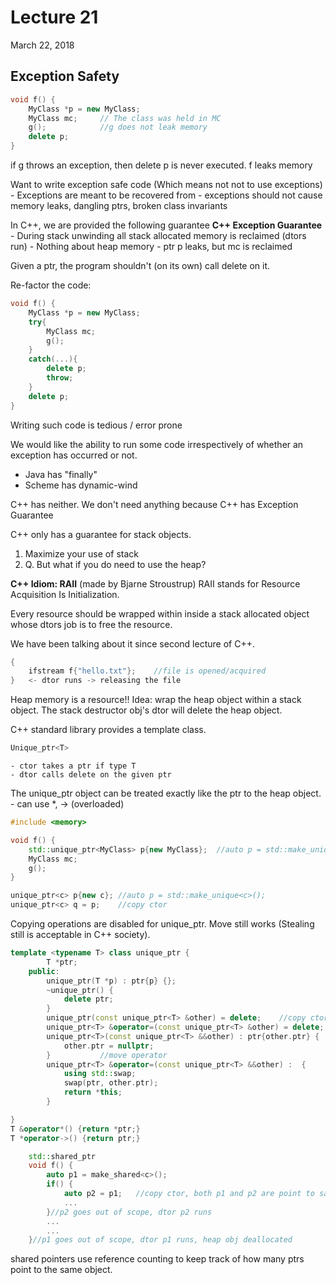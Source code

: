 # Lecture 21

March 22, 2018

## Exception Safety

```cpp
void f() {
	MyClass *p = new MyClass;
	MyClass mc;		// The class was held in MC
	g();			//g does not leak memory
	delete p;
}
```

if g throws an exception, then delete p is never executed. f leaks memory

Want to write exception safe code (Which means not not to use exceptions)
	- Exceptions are meant to be recovered from
	- exceptions should not cause memory leaks, dangling ptrs, broken class invariants

In C++, we are provided the following guarantee
**C++ Exception Guarantee**
	- During stack unwinding all stack allocated memory is reclaimed (dtors run)
	- Nothing about heap memory
		- ptr p leaks, but mc is reclaimed

Given a ptr, the program shouldn't (on its own) call delete on it.

Re-factor the code:
```cpp
void f() {
	MyClass *p = new MyClass;
	try{
		MyClass mc;
		g();
	}
	catch(...){
		delete p;
		throw;
	}
	delete p;
}
```

Writing such code is tedious / error prone

We would like the ability to run some code irrespectively of whether an exception has occurred or not.

* Java has "finally"
* Scheme has dynamic-wind

C++ has neither. We don't need anything because C++ has Exception Guarantee

C++ only has a guarantee for stack objects.
1. Maximize your use of stack
2. Q. But what if you do need to use the heap?

**C++ Idiom: RAII** (made by Bjarne Stroustrup)
RAII stands for Resource Acquisition Is Initialization.

Every resource should be wrapped within inside a stack allocated object whose dtors job is to free the resource.

We have been talking about it since second lecture of C++. 

```cpp
{
	ifstream f{"hello.txt"};	//file is opened/acquired
}	<- dtor runs -> releasing the file
```

Heap memory is a resource!!
Idea: wrap the heap object within a stack object.
The stack destructor obj's dtor will delete the heap object.

C++ standard library provides a template class.
```cpp
Unique_ptr<T>
```
	- ctor takes a ptr if type T
	- dtor calls delete on the given ptr

The unique_ptr object can be treated exactly like the ptr to the heap object. 
	- can use \*, -> (overloaded)

```cpp
#include <memory>

void f() {
	std::unique_ptr<MyClass> p{new MyClass};  //auto p = std::make_unique<MyClass>(<args to my class ctor(if any)>); (Recommended) 
	MyClass mc;
	g();
}
```

```cpp
unique_ptr<c> p{new c}; //auto p = std::make_unique<c>();
unique_ptr<c> q = p;	//copy ctor
```

Copying operations are disabled for unique_ptr. Move still works (Stealing still is acceptable in C++ society).

```cpp
template <typename T> class unique_ptr {
		T *ptr;
	public:
		unique_ptr(T *p) : ptr{p} {};
		~unique_ptr() {
			delete ptr;
		}
		unique_ptr(const unique_ptr<T> &other) = delete;	//copy ctor
		unique_ptr<T> &operator=(const unique_ptr<T> &other) = delete;	//copy assignment operator
		unique_ptr<T>(const unique_ptr<T> &&other) : ptr{other.ptr} {
			other.ptr = nullptr;
		}			//move operator
		unique_ptr<T> &operator=(const unique_ptr<T> &&other) :  {
			using std::swap;
			swap(ptr, other.ptr);
			return *this;
		}

}
T &operator*() {return *ptr;}
T *operator->() {return ptr;}
```

```cpp
	std::shared_ptr
	void f() {
		auto p1 = make_shared<c>();
		if() {
			auto p2 = p1;	//copy ctor, both p1 and p2 are point to same heap object. Sharing it
			...
		}//p2 goes out of scope, dtor p2 runs
		...
		...
	}//p1 goes out of scope, dtor p1 runs, heap obj deallocated
```	

shared pointers use reference counting to keep track of how many ptrs point to the same object.


